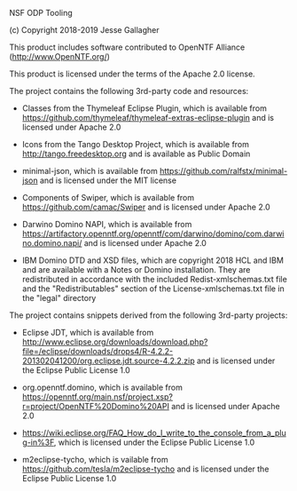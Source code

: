 NSF ODP Tooling

(c) Copyright 2018-2019 Jesse Gallagher

This product includes software contributed to
OpenNTF Alliance (http://www.OpenNTF.org/)

This product is licensed under the terms of the Apache 2.0 license.

The project contains the following 3rd-party code and resources:

- Classes from the Thymeleaf Eclipse Plugin, which is available from https://github.com/thymeleaf/thymeleaf-extras-eclipse-plugin and is licensed under Apache 2.0

- Icons from the Tango Desktop Project, which is available from http://tango.freedesktop.org and is available as Public Domain

- minimal-json, which is available from https://github.com/ralfstx/minimal-json and is licensed under the MIT license

- Components of Swiper, which is available from https://github.com/camac/Swiper and is licensed under Apache 2.0

- Darwino Domino NAPI, which is available from https://artifactory.openntf.org/openntf/com/darwino/domino/com.darwino.domino.napi/ and is licensed under Apache 2.0
- IBM Domino DTD and XSD files, which are copyright 2018 HCL and IBM and are available with a Notes or Domino installation. They are redistributed in accordance with the included Redist-xmlschemas.txt file and the "Redistributables" section of the License-xmlschemas.txt file in the "legal" directory

The project contains snippets derived from the following 3rd-party projects:

- Eclipse JDT, which is available from http://www.eclipse.org/downloads/download.php?file=/eclipse/downloads/drops4/R-4.2.2-201302041200/org.eclipse.jdt.source-4.2.2.zip and is licensed under the Eclipse Public License 1.0

- org.openntf.domino, which is available from https://openntf.org/main.nsf/project.xsp?r=project/OpenNTF%20Domino%20API and is licensed under Apache 2.0

- https://wiki.eclipse.org/FAQ_How_do_I_write_to_the_console_from_a_plug-in%3F, which is licensed under the Eclipse Public License 1.0

- m2eclipse-tycho, which is vailable from https://github.com/tesla/m2eclipse-tycho and is licensed under the Eclipse Public License 1.0